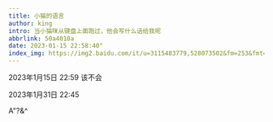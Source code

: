 ```yaml
---
title: 小猫的语言
author: king
intro: 当小猫咪从键盘上面跑过，他会写什么话给我呢
abbrlink: 50a4010a
date: 2023-01-15 22:58:40"
index_img: https://img2.baidu.com/it/u=3115483779,528073502&fm=253&fmt=auto&app=120&f=JPEG?w=1366&h=768
---
```


2023年1月15日 22:59
该不会

2023年1月31日 22:45

A"?&^